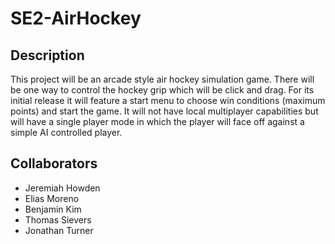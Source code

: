 # SE2-AirHockey

## Description

This project will be an arcade style air hockey simulation game.
There will be one way to control the hockey grip which will be click and drag. 
For its initial release it will feature a start menu to choose win conditions (maximum points) and start the game. 
It will not have local multiplayer capabilities but will have a single player mode in which the player will face off against a simple AI controlled player.

## Collaborators

- Jeremiah Howden
- Elias Moreno
- Benjamin Kim
- Thomas Sievers
- Jonathan Turner
